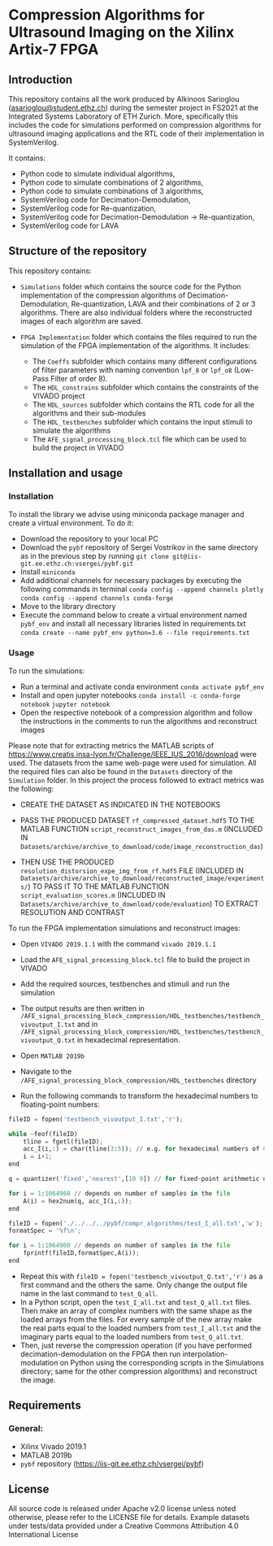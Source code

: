 # Compression Algorithms for Ultrasound Imaging on the Xilinx Artix-7 FPGA

## Introduction
This repository contains all the work produced by Alkinoos Sarioglou (asarioglou@student.ethz.ch) during the semester project in FS2021 at the Integrated Systems Laboratory of ETH Zurich.
More, specifically this includes the code for simulations performed on compression algorithms for ultrasound imaging applications and the RTL code of their implementation in SystemVerilog.


It contains:

- Python code to simulate individual algorithms,
- Python code to simulate combinations of 2 algorithms,
- Python code to simulate combinations of 3 algorithms,
- SystemVerilog code for Decimation-Demodulation,
- SystemVerilog code for Re-quantization,
- SystemVerilog code for Decimation-Demodulation -> Re-quantization,
- SystemVerilog code for LAVA


## Structure of the repository
This repository contains:

- `Simulations` folder which contains the source code for the Python implementation of the compression algorithms of Decimation-Demodulation, Re-quantization, LAVA and their combinations of 2 or 3 algorithms. There are also individual folders where the reconstructed images of each algorithm are saved. 

- `FPGA Implementation` folder which contains the files required to run the simulation of the FPGA implementation of the algorithms. It includes:

    - The `Coeffs` subfolder which contains many different configurations of filter parameters with naming convention `lpf_8` or `lpf_o8` (Low-Pass Filter of order 8).
    - The `HDL_constrains` subfolder which contains the constraints of the VIVADO project
    - The `HDL_sources` subfolder which contains the RTL code for all the algorithms and their sub-modules
    - The `HDL_testbenches` subfolder which contains the input stimuli to simulate the algorithms
    - The `AFE_signal_processing_block.tcl` file which can be used to build the project in VIVADO


## Installation and usage

### Installation
To install the library we advise using miniconda package manager and create a virtual environment.
To do it:

- Download the repository to your local PC
- Download the `pybf` repository of Sergei Vostrikov in the same directory as in the previous step by running `git clone git@iis-git.ee.ethz.ch:vsergei/pybf.git`
- Install `miniconda`
- Add additional channels for necessary packages by executing the following commands in terminal
`conda config --append channels plotly`
`conda config --append channels conda-forge`
- Move to the library directory
- Execute the command below to create a virtual environment named `pybf_env` and install all necessary libraries listed in requirements.txt
`conda create --name pybf_env python=3.6 --file requirements.txt`

### Usage
To run the simulations:

- Run a terminal and activate conda environment
`conda activate pybf_env`
- Install and open jupyter notebooks
`conda install -c conda-forge notebook`
`jupyter notebook`
- Open the respective notebook of a compression algorithm and follow the instructions in the comments
to run the algorithms and reconstruct images

Please note that for extracting metrics the MATLAB scripts of https://www.creatis.insa-lyon.fr/Challenge/IEEE_IUS_2016/download were used. The datasets from the same web-page were used for simulation. All the required files can also be found in the `Datasets` directory of the `Simulation` folder. In this project the process followed to extract metrics was the following:

- CREATE THE DATASET AS INDICATED IN THE NOTEBOOKS
- PASS THE PRODUCED DATASET `rf_compressed_dataset.hdf5` TO THE MATLAB FUNCTION `script_reconstruct_images_from_das.m` (INCLUDED IN `Datasets/archive/archive_to_download/code/image_reconstruction_das`)

- THEN USE THE PRODUCED `resolution_distorsion_expe_img_from_rf.hdf5` FILE (INCLUDED IN `Datasets/archive/archive_to_download/reconstructed_image/experiments/`) TO PASS IT TO THE MATLAB FUNCTION `script_evaluation_scores.m` (INCLUDED IN `Datasets/archive/archive_to_download/code/evaluation`) TO EXTRACT RESOLUTION AND CONTRAST

To run the FPGA implementation simulations and reconstruct images:

- Open `VIVADO 2019.1.1` with the command `vivado 2019.1.1`
- Load the `AFE_signal_processing_block.tcl` file to build the project in VIVADO
- Add the required sources, testbenches and stimuli and run the simulation
- The output results are then written in `/AFE_signal_processing_block_compression/HDL_testbenches/testbench_vivoutput_I.txt` and in `/AFE_signal_processing_block_compression/HDL_testbenches/testbench_vivoutput_Q.txt` in hexadecimal representation.

- Open `MATLAB 2019b`
- Navigate to the `/AFE_signal_processing_block_compression/HDL_testbenches` directory
- Run the following commands to transform the hexadecimal numbers to floating-point numbers:
```python
fileID = fopen('testbench_vivoutput_I.txt','r');
```
```python
while ~feof(fileID)
    tline = fgetl(fileID);
    acc_I(i,:) = char(tline(3:5)); // e.g. for hexadecimal numbers of 0xfaa (characters 3-5 are the hexadecimal digits) if more digits e.g. 0xfaaaa then char(tline(3:7))
    i = i+1;
end 
```
```python
q = quantizer('fixed','nearest',[10 9]) // for fixed-point arithmetic of 10-bit with 9 bits fractional part, can change this according to the needs of each project
```
```python
for i = 1:1064960 // depends on number of samples in the file
    A(i) = hex2num(q, acc_I(i,:));
end
```
```python
fileID = fopen('./../../../pybf/compr_algorithms/test_I_all.txt','w'); // save location
formatSpec = '%f\n';
```
```python
for i = 1:1064960 // depends on number of samples in the file
    fprintf(fileID,formatSpec,A(i));
end
```

- Repeat this with `fileID = fopen('testbench_vivoutput_Q.txt','r')` as a first command and the others the same. Only change the output file name in the last command to `test_Q_all`.
- In a Python script, open the `test_I_all.txt` and `test_Q_all.txt` files. Then make an array of complex numbers with the same shape as the loaded arrays from the files. For every sample of the new array make the real parts equal to the loaded numbers from `test_I_all.txt` and the imaginary parts equal to the loaded numbers from `test_Q_all.txt`.
- Then, just reverse the compression operation (if you have performed decimation-demodulation on the FPGA then run interpolation-modulation on Python using the corresponding scripts in the Simulations directory; same for the other compression algorithms) and reconstruct the image.

## Requirements

### General:
- Xilinx Vivado 2019.1
- MATLAB 2019b
- `pybf` repository (https://iis-git.ee.ethz.ch/vsergei/pybf)


## License
All source code is released under Apache v2.0 license unless noted otherwise, please refer to the LICENSE file for details.
Example datasets under tests/data provided under a Creative Commons Attribution 4.0 International License

